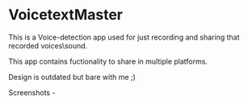 # VoicetextMaster

This is a Voice-detection app used for just recording and sharing that recorded voices\sound.

This app contains fuctionality to share in multiple platforms.

Design is outdated but bare with me ;)

Screenshots - 

